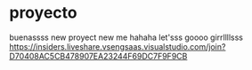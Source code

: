 # proyecto
 buenassss new proyect new me hahaha let'sss goooo girrllllsss
https://insiders.liveshare.vsengsaas.visualstudio.com/join?D70408AC5CB478907EA23244F69DC7F9F9CB
